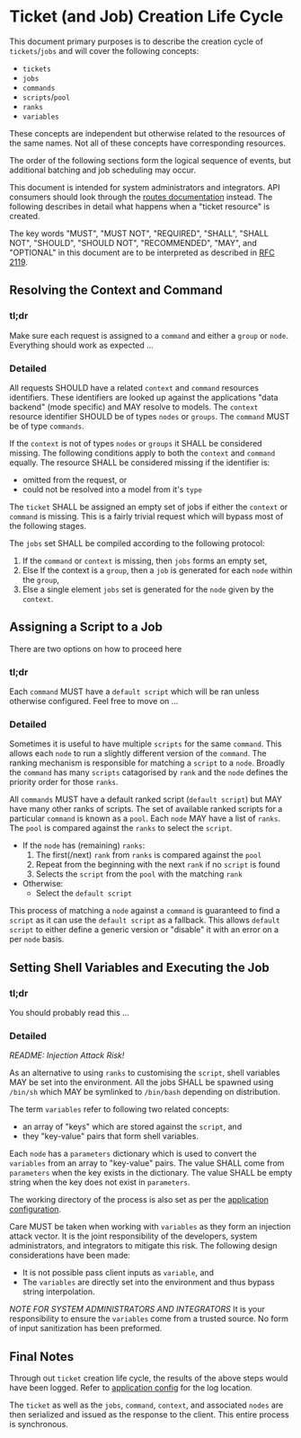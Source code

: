 # Ticket (and Job) Creation Life Cycle

This document primary purposes is to describe the creation cycle of `tickets`/`jobs` and will cover the following concepts:
* `tickets`
* `jobs`
* `commands`
* `scripts`/`pool`
* `ranks`
* `variables`

These concepts are independent but otherwise related to the resources of the same names. Not all of these concepts have corresponding resources.

The order of the following sections form the logical sequence of events, but additional batching and job scheduling may occur.

This document is intended for system administrators and integrators. API consumers should look through the [routes documentation](routes.md) instead. The following describes in detail what happens when a "ticket resource" is created.

The key words "MUST", "MUST NOT", "REQUIRED", "SHALL", "SHALL NOT", "SHOULD", "SHOULD NOT", "RECOMMENDED",  "MAY", and "OPTIONAL" in this document are to be interpreted as described in [RFC 2119](https://tools.ietf.org/html/rfc2119).

## Resolving the Context and Command

### tl;dr 

Make sure each request is assigned to a `command` and either a `group` or `node`.
Everything should work as expected ...

### Detailed

All requests SHOULD have a related `context` and `command` resources identifiers. These identifiers are looked up against the applications "data backend" (mode specific) and MAY resolve to models. The `context` resource identifier SHOULD be of types `nodes` or `groups`. The `command` MUST be of type `commands`.

If the `context` is not of types `nodes` or `groups` it SHALL be considered missing. The following conditions apply to both the `context` and `command` equally. The resource SHALL be considered missing if the identifier is:
* omitted from the request, or
* could not be resolved into a model from it's `type`

The `ticket` SHALL be assigned an empty set of jobs if either the `context` or `command` is missing. This is a fairly trivial request which will bypass most of the following stages.

The `jobs` set SHALL be compiled according to the following protocol:
1. If the `command` or `context` is missing, then `jobs` forms an empty set,
2. Else If the context is a `group`, then a `job` is generated for each `node` within the `group`,
3. Else a single element `jobs` set is generated for the `node` given by the `context`.

## Assigning a Script to a Job

There are two options on how to proceed here

### tl;dr

Each `command` MUST have a `default script` which will be ran unless otherwise configured.
Feel free to move on ...

### Detailed

Sometimes it is useful to have multiple `scripts` for the same `command`. This allows each `node` to run a slightly different version of the `command`. The ranking mechanism is responsible for matching a `script` to a `node`. Broadly the `command` has many `scripts` catagorised by `rank` and the `node` defines the priority order for those `ranks`.

All `commands` MUST have a default ranked script (`default script`) but MAY have many other ranks of scripts. The set of available ranked scripts for a particular `command` is known as a `pool`. Each `node` MAY have a list of `ranks`. The `pool` is compared against the `ranks` to select the `script`.

* If the `node` has (remaining) `ranks`:
  1. The first(/next) `rank` from `ranks` is compared against the `pool`
  2. Repeat from the beginning with the next `rank` if no `script` is found
  3. Selects the `script` from the `pool` with the matching `rank`
* Otherwise:
  * Select the `default script`

This process of matching a `node` against a `command` is guaranteed to find a `script` as it can use the `default script` as a fallback. This allows `default script` to either define a generic version or "disable" it with an error on a per `node` basis.

## Setting Shell Variables and Executing the Job

### tl;dr

You should probably read this ...

### Detailed
*README: Injection Attack Risk!*

As an alternative to using `ranks` to customising the `script`, shell variables MAY be set into the environment. All the jobs SHALL be spawned using `/bin/sh` which MAY be symlinked to `/bin/bash` depending on distribution.

The term `variables` refer to following two related concepts:
* an array of "keys" which are stored against the `script`, and
* they "key-value" pairs that form shell variables.

Each `node` has a `parameters` dictionary which is used to convert the `variables` from an array to "key-value" pairs. The value SHALL come from `parameters` when the key exists in the dictionary. The value SHALL be empty string when the key does not exist in `parameters`.

The working directory of the process is also set as per the [application configuration](../config/application.yaml.reference).

Care MUST be taken when working with `variables` as they form an injection attack vector. It is the joint responsibility of the developers, system administrators, and integrators to mitigate this risk. The following design considerations have been made:
* It is not possible pass client inputs as `variable`, and
* The `variables` are directly set into the environment and thus bypass string interpolation.

*NOTE FOR SYSTEM ADMINISTRATORS AND INTEGRATORS*
It is your responsibility to ensure the `variables` come from a trusted source. No form of input sanitization has been preformed.

## Final Notes

Through out `ticket` creation life cycle, the results of the above steps would have been logged. Refer to [application config](../config/application.yaml]) for the log location.

The `ticket` as well as the `jobs`, `command`, `context`, and associated `nodes` are then serialized and issued as the response to the client. This entire process is synchronous.

